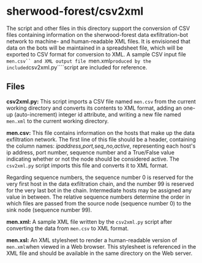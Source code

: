 # sherwood-forest/csv2xml

The script and other files in this directory support the conversion of CSV files containing information on the sherwood-forest data exfiltration-bot network to machine- and human-readable XML files. It is envisioned that data on the bots will be maintained in a spreadsheet file, which will be exported to CSV format for conversion to XML. A sample CSV input file ```men.csv`` and XML output file ```men.xml``` produced by the included ```csv2xml.py````script are included for reference.

## Files

**csv2xml.py:** This script imports a CSV file named ```men.csv``` from the current working directory and converts its contents to XML format, adding an one-up (auto-increment) integer id attribute, and writing a new file named ```men.xml``` to the current working directory. 

**men.csv:** This file contains information on the hosts that make up the data exfiltration network. The first line of this file should be a header, containing the column names: *ipaddress,port,seq_no,active*, representing each host's ip address, port number, sequence number and a True/False value indicating whether or not the node should be considered active. The ```csv2xml.py``` script imports this file and converts it to XML format. 

Regarding sequence numbers, the sequence number 0 is reserved for the very first host in the data exfiltration chain, and the number 99 is reserved for the very last bot in the chain. Intermediate hosts may be assigned any value in between. The relative sequence numbers determine the order in which files are passed from the source node (sequence number 0) to the sink node (sequence number 99).

**men.xml:** A sample XML file written by the ```csv2xml.py``` script after converting the data from ```men.csv``` to XML format.

**men.xsl:** An XML stylesheet to render a human-readable version of ```men.xml```when viewed in a Web browser. This stylesheet is referenced in the XML file and should be available in the same directory on the Web server. 

